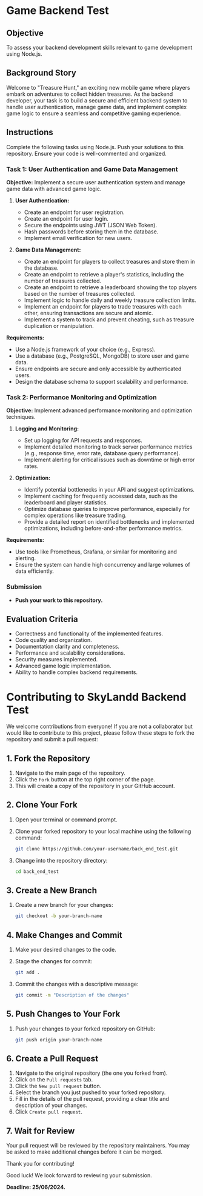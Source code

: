 # Game Backend Test

## Objective
To assess your backend development skills relevant to game development using Node.js.

## Background Story
Welcome to "Treasure Hunt," an exciting new mobile game where players embark on adventures to collect hidden treasures. As the backend developer, your task is to build a secure and efficient backend system to handle user authentication, manage game data, and implement complex game logic to ensure a seamless and competitive gaming experience.

## Instructions
Complete the following tasks using Node.js. Push your solutions to this repository. Ensure your code is well-commented and organized.

### Task 1: User Authentication and Game Data Management

**Objective:** Implement a secure user authentication system and manage game data with advanced game logic.

1. **User Authentication:**
    - Create an endpoint for user registration.
    - Create an endpoint for user login.
    - Secure the endpoints using JWT (JSON Web Token).
    - Hash passwords before storing them in the database.
    - Implement email verification for new users.

2. **Game Data Management:**
    - Create an endpoint for players to collect treasures and store them in the database.
    - Create an endpoint to retrieve a player's statistics, including the number of treasures collected.
    - Create an endpoint to retrieve a leaderboard showing the top players based on the number of treasures collected.
    - Implement logic to handle daily and weekly treasure collection limits.
    - Implement an endpoint for players to trade treasures with each other, ensuring transactions are secure and atomic.
    - Implement a system to track and prevent cheating, such as treasure duplication or manipulation.

**Requirements:**
- Use a Node.js framework of your choice (e.g., Express).
- Use a database (e.g., PostgreSQL, MongoDB) to store user and game data.
- Ensure endpoints are secure and only accessible by authenticated users.
- Design the database schema to support scalability and performance.

### Task 2: Performance Monitoring and Optimization

**Objective:** Implement advanced performance monitoring and optimization techniques.

1. **Logging and Monitoring:**
    - Set up logging for API requests and responses.
    - Implement detailed monitoring to track server performance metrics (e.g., response time, error rate, database query performance).
    - Implement alerting for critical issues such as downtime or high error rates.

2. **Optimization:**
    - Identify potential bottlenecks in your API and suggest optimizations.
    - Implement caching for frequently accessed data, such as the leaderboard and player statistics.
    - Optimize database queries to improve performance, especially for complex operations like treasure trading.
    - Provide a detailed report on identified bottlenecks and implemented optimizations, including before-and-after performance metrics.

**Requirements:**
- Use tools like Prometheus, Grafana, or similar for monitoring and alerting.
- Ensure the system can handle high concurrency and large volumes of data efficiently.

### Submission

- **Push your work to this repository.**

## Evaluation Criteria

- Correctness and functionality of the implemented features.
- Code quality and organization.
- Documentation clarity and completeness.
- Performance and scalability considerations.
- Security measures implemented.
- Advanced game logic implementation.
- Ability to handle complex backend requirements.


# Contributing to SkyLandd Backend Test

We welcome contributions from everyone! If you are not a collaborator but would like to contribute to this project, please follow these steps to fork the repository and submit a pull request:

## 1. Fork the Repository

1. Navigate to the main page of the repository.
2. Click the `Fork` button at the top right corner of the page.
3. This will create a copy of the repository in your GitHub account.

## 2. Clone Your Fork

1. Open your terminal or command prompt.
2. Clone your forked repository to your local machine using the following command:

    ```bash
    git clone https://github.com/your-username/back_end_test.git
    ```

3. Change into the repository directory:

    ```bash
    cd back_end_test
    ```

## 3. Create a New Branch

1. Create a new branch for your changes:

    ```bash
    git checkout -b your-branch-name
    ```

## 4. Make Changes and Commit

1. Make your desired changes to the code.
2. Stage the changes for commit:

    ```bash
    git add .
    ```

3. Commit the changes with a descriptive message:

    ```bash
    git commit -m "Description of the changes"
    ```

## 5. Push Changes to Your Fork

1. Push your changes to your forked repository on GitHub:

    ```bash
    git push origin your-branch-name
    ```

## 6. Create a Pull Request

1. Navigate to the original repository (the one you forked from).
2. Click on the `Pull requests` tab.
3. Click the `New pull request` button.
4. Select the branch you just pushed to your forked repository.
5. Fill in the details of the pull request, providing a clear title and description of your changes.
6. Click `Create pull request`.

## 7. Wait for Review

Your pull request will be reviewed by the repository maintainers. You may be asked to make additional changes before it can be merged.

Thank you for contributing!



Good luck! We look forward to reviewing your submission.

**Deadline: 25/06/2024.**
